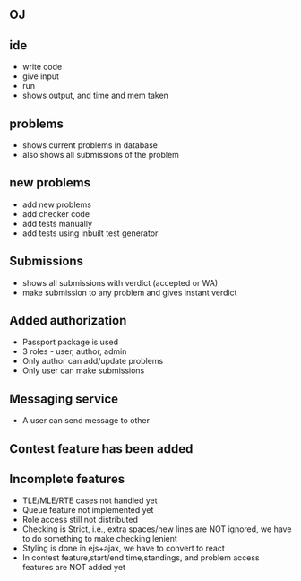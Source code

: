 ## OJ

## ide 
* write code
* give input
* run
* shows output, and time and mem taken

## problems
* shows current problems in database
* also shows all submissions of the problem

## new problems
* add new problems
* add checker code
* add tests manually
* add tests using inbuilt test generator

## Submissions
* shows all submissions with verdict (accepted or WA)
* make submission to any problem and gives instant verdict
 
## Added authorization
* Passport package is used
* 3 roles - user, author, admin
* Only author can add/update problems
* Only user can make submissions

## Messaging service
* A user can send message to other

## Contest feature has been added

## Incomplete features 
* TLE/MLE/RTE cases not handled yet
* Queue feature not implemented yet
* Role access still not distributed
* Checking is Strict, i.e., extra spaces/new lines are NOT ignored, we have to do something to make checking lenient
* Styling is done in ejs+ajax, we have to convert to react
* In contest feature,start/end time,standings, and problem access features are NOT added yet
